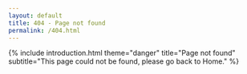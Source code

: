 ```yaml
---
layout: default
title: 404 - Page not found
permalink: /404.html
---
```


{%
  include introduction.html
    theme="danger"
    title="Page not found"
    subtitle="This page could not be found, please go back to Home."
%}
